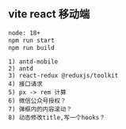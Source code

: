 ## vite react 移动端

```bash
node: 18+
npm run start
npm run build
```

```
1) antd-mobile
2) antd
3) react-redux @reduxjs/toolkit
4) 接口请求
5) px -> rem 计算
6) 微信公众号授权？
7) 弹框内的内容滚动？
8) 动态修改title,写一个hooks？
```

